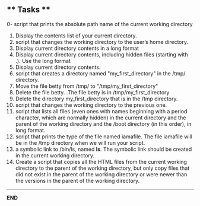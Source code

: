 ** Tasks **
-----------
0- script that prints the absolute path name of the current working directory

1) Display the contents list of your current directory.
2) script that changes the working directory to the user’s home directory.
3) Display current directory contents in a long format
4) Display current directory contents, including hidden files (starting with .). Use the long format
5) Display current directory contents.
6) script that creates a directory named "my_first_directory" in the /tmp/ directory.
7) Move the file betty from /tmp/ to "/tmp/my_first_directory"
8) Delete the file betty.
      .The file betty is in /tmp/my_first_directory
9) Delete the directory my_first_directory that is in the /tmp directory.
10) script that changes the working directory to the previous one.
11) script that lists all files (even ones with names beginning with a period character, which are normally hidden) in the current directory and the parent of the working directory and the /boot directory (in this order), in long format.
12) script that prints the type of the file named iamafile. The file iamafile will be in the /tmp directory when we will run your script.
13) a symbolic link to /bin/ls, named __ls__. The symbolic link should be created in the current working directory.
14) Create a script that copies all the HTML files from the current working directory to the parent of the working directory, but only copy files that did not exist in the parent of the working directory or were newer than the versions in the parent of the working directory.

------------------------------------------------------------
**END**
